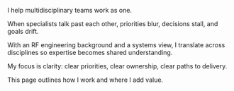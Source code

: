 I help multidisciplinary teams work as one.

When specialists talk past each other, priorities blur, decisions stall, and goals drift.

With an RF engineering background and a systems view, I translate across disciplines so expertise becomes shared understanding.

My focus is clarity: clear priorities, clear ownership, clear paths to delivery.

This page outlines how I work and where I add value.
